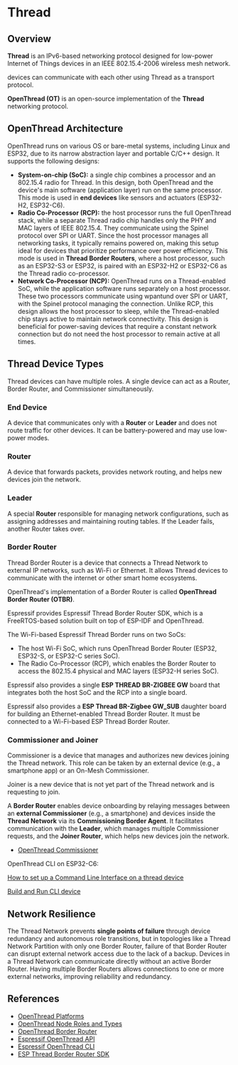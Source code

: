 # Thread

## Overview

**Thread** is an IPv6-based networking protocol designed for low-power Internet of Things devices in an
IEEE 802.15.4-2006 wireless mesh network.

[](Matter.md) devices can communicate with each other using Thread as a transport protocol.

**OpenThread (OT)** is an open-source implementation of the **Thread** networking protocol.

## OpenThread Architecture

OpenThread runs on various OS or bare-metal systems, including Linux and ESP32, due to its narrow abstraction layer and
portable C/C++ design. It supports the following designs:

- **System-on-chip (SoC):** a single chip combines a processor and an 802.15.4 radio for Thread. In this design, both
  OpenThread and the device's main software (application layer) run on the same processor. This mode is used in **end
  devices** like sensors and actuators (ESP32-H2, ESP32-C6).
- **Radio Co-Processor (RCP):** the host processor runs the full OpenThread stack, while a separate Thread radio chip
  handles only the PHY and MAC layers of IEEE 802.15.4. They communicate using the Spinel protocol over SPI or UART.
  Since the host processor manages all networking tasks, it typically remains powered on, making this setup ideal for
  devices that prioritize performance over power efficiency. This mode is used in **Thread Border Routers**, where a
  host processor, such as an ESP32-S3 or ESP32, is paired with an ESP32-H2 or ESP32-C6 as the Thread radio co-processor.
- **Network Co-Processor (NCP):** OpenThread runs on a Thread-enabled SoC, while the application software runs
  separately on a host processor. These two processors communicate using wpantund over SPI or UART, with the Spinel
  protocol managing the connection. Unlike RCP, this design allows the host processor to sleep, while the
  Thread-enabled chip stays active to maintain network connectivity. This design is beneficial for power-saving devices
  that require a constant network connection but do not need the host processor to remain active at all times.

## Thread Device Types

Thread devices can have multiple roles. A single device can act as a Router, Border Router, and Commissioner
simultaneously.

### End Device

A device that communicates only with a **Router** or **Leader** and does not route traffic for other devices. It can be
battery-powered and may use low-power modes.

### Router

A device that forwards packets, provides network routing, and helps new devices join the network.

### Leader

A special **Router** responsible for managing network configurations, such as assigning addresses and maintaining
routing tables. If the Leader fails, another Router takes over.

### Border Router

Thread Border Router is a device that connects a Thread Network to external IP networks, such as Wi-Fi or Ethernet. It
allows Thread devices to
communicate with the internet or other smart home ecosystems.

OpenThread's implementation of a Border Router is called **OpenThread Border Router (OTBR)**.

Espressif provides Espressif Thread Border Router SDK, which is a FreeRTOS-based solution built on top of ESP-IDF and
OpenThread.

The Wi-Fi-based Espressif Thread Border runs on two SoCs:

- The host Wi-Fi SoC, which runs OpenThread Border Router (ESP32, ESP32-S, or ESP32-C series SoC).
- The Radio Co-Processor (RCP), which enables the Border Router to access the 802.15.4 physical and MAC layers (ESP32-H
  series SoC).

Espressif also provides a single **ESP THREAD BR-ZIGBEE GW** board that integrates both the host SoC and the RCP into a
single board.

Espressif also provides a **ESP Thread BR-Zigbee GW_SUB** daughter board for building an Ethernet-enabled Thread Border
Router. It must be connected to a Wi-Fi-based ESP Thread Border Router.

### Commissioner and Joiner

Commissioner is a device that manages and authorizes new devices joining the Thread network. This role can be taken by
an external device (e.g., a smartphone app) or an On-Mesh Commissioner.

Joiner is a new device that is not yet part of the Thread network and is requesting to join.

A **Border Router** enables device onboarding by relaying messages between an **external Commissioner** (e.g., a
smartphone) and devices inside the **Thread Network** via its **Commissioning Border Agent**. It facilitates
communication with the **Leader**, which manages multiple Commissioner requests, and the **Joiner Router**, which helps
new devices join the network.

- [OpenThread Commissioner](https://openthread.io/guides/commissioner)

OpenThread CLI on ESP32-C6:

[How to set up a Command Line Interface on a thread device](https://mattercoder.com/codelabs/how-to-install-border-router-on-esp32/?index=..%2F..index#5)

[Build and Run CLI device](https://docs.espressif.com/projects/esp-thread-br/en/latest/dev-guide/build_and_run.html#build-and-run-the-thread-cli-device)

## Network Resilience

The Thread Network prevents **single points of failure** through device redundancy and autonomous role transitions, but
in topologies like a Thread Network Partition with only one Border Router, failure of that Border Router can disrupt
external network access due to the lack of a backup. Devices in a Thread Network can communicate directly without an
active Border Router. Having multiple Border Routers allows connections to one or more external networks, improving
reliability and redundancy.

## References

- [OpenThread Platforms](https://openthread.io/platforms)
- [OpenThread Node Roles and Types](https://openthread.io/guides/thread-primer/node-roles-and-types)
- [OpenThread Border Router](https://openthread.io/guides/border-router)
- [Espressif OpenThread API](https://docs.espressif.com/projects/esp-idf/en/stable/esp32s2/api-guides/openthread.html)
- [Espressif OpenThread CLI](https://github.com/espressif/esp-idf/tree/v5.4/examples/openthread/ot_cli)
- [ESP Thread Border Router SDK](https://docs.espressif.com/projects/esp-thread-br/en/latest/)
